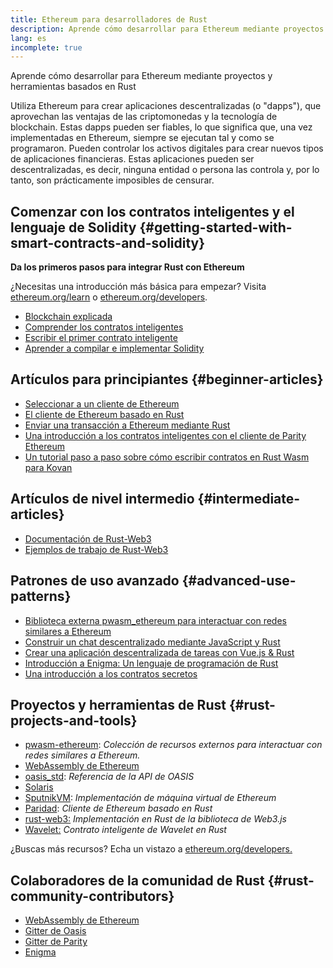 ```yaml
---
title: Ethereum para desarrolladores de Rust
description: Aprende cómo desarrollar para Ethereum mediante proyectos y herramientas basados en Rust
lang: es
incomplete: true
---
```


<div class="featured">Aprende cómo desarrollar para Ethereum mediante proyectos y herramientas basados en Rust</div>

Utiliza Ethereum para crear aplicaciones descentralizadas (o "dapps"), que aprovechan las ventajas de las criptomonedas y la tecnología de blockchain. Estas dapps pueden ser fiables, lo que significa que, una vez implementadas en Ethereum, siempre se ejecutan tal y como se programaron. Pueden controlar los activos digitales para crear nuevos tipos de aplicaciones financieras. Estas aplicaciones pueden ser descentralizadas, es decir, ninguna entidad o persona las controla y, por lo tanto, son prácticamente imposibles de censurar.

## Comenzar con los contratos inteligentes y el lenguaje de Solidity {#getting-started-with-smart-contracts-and-solidity}

**Da los primeros pasos para integrar Rust con Ethereum**

¿Necesitas una introducción más básica para empezar? Visita [ethereum.org/learn](/learn/) o [ethereum.org/developers](/developers/).

- [Blockchain explicada](https://kauri.io/article/d55684513211466da7f8cc03987607d5/blockchain-explained)
- [Comprender los contratos inteligentes](https://kauri.io/article/e4f66c6079e74a4a9b532148d3158188/ethereum-101-part-5-the-smart-contract)
- [Escribir el primer contrato inteligente](https://kauri.io/article/124b7db1d0cf4f47b414f8b13c9d66e2/remix-ide-your-first-smart-contract)
- [Aprender a compilar e implementar Solidity](https://kauri.io/article/973c5f54c4434bb1b0160cff8c695369/understanding-smart-contract-compilation-and-deployment)

## Artículos para principiantes {#beginner-articles}

- [Seleccionar a un cliente de Ethereum](https://www.trufflesuite.com/docs/truffle/reference/choosing-an-ethereum-client)
- [El cliente de Ethereum basado en Rust](https://wiki.parity.io/Setup)
- [Enviar una transacción a Ethereum mediante Rust](https://kauri.io/#collections/A%20Hackathon%20Survival%20Guide/sending-ethereum-transactions-with-rust/)
- [Una introducción a los contratos inteligentes con el cliente de Parity Ethereum](https://wiki.parity.io/Smart-Contracts)
- [Un tutorial paso a paso sobre cómo escribir contratos en Rust Wasm para Kovan](https://github.com/paritytech/pwasm-tutorial)

## Artículos de nivel intermedio {#intermediate-articles}

- [Documentación de Rust-Web3](https://tomusdrw.github.io/rust-web3/web3/index.html)
- [Ejemplos de trabajo de Rust-Web3](https://github.com/tomusdrw/rust-web3/blob/master/examples)

## Patrones de uso avanzado {#advanced-use-patterns}

- [Biblioteca externa pwasm_ethereum para interactuar con redes similares a Ethereum](https://github.com/openethereum/pwasm-ethereum)
- [Construir un chat descentralizado mediante JavaScript y Rust](https://medium.com/perlin-network/build-a-decentralized-chat-using-javascript-rust-webassembly-c775f8484b52)
- [Crear una aplicación descentralizada de tareas con Vue.js & Rust](https://medium.com/@jjmace01/build-a-decentralized-todo-app-using-vue-js-rust-webassembly-5381a1895beb)
- [Introducción a Enigma: Un lenguaje de programación de Rust](https://blog.enigma.co/getting-started-with-discovery-the-rust-programming-language-4d1e0b06de15)
- [Una introducción a los contratos secretos](https://blog.enigma.co/getting-started-with-enigma-an-intro-to-secret-contracts-cdba4fe501c2)

## Proyectos y herramientas de Rust {#rust-projects-and-tools}

- [pwasm-ethereum](https://github.com/paritytech/pwasm-ethereum): _Colección de recursos externos para interactuar con redes similares a Ethereum._
- [WebAssembly de Ethereum](https://ewasm.readthedocs.io/en/mkdocs/)
- [oasis_std](https://docs.rs/oasis-std/0.2.7/oasis_std/): _Referencia de la API de OASIS_
- [Solaris](https://github.com/paritytech/sol-rs)
- [SputnikVM](https://github.com/sorpaas/rust-evm): _Implementación de máquina virtual de Ethereum_
- [Paridad](https://github.com/paritytech/parity-ethereum): _Cliente de Ethereum basado en Rust_
- [rust-web3:](https://github.com/tomusdrw/rust-web3) _Implementación en Rust de la biblioteca de Web3.js_
- [Wavelet:](https://wavelet.perlin.net/docs/smart-contracts) _Contrato inteligente de Wavelet en Rust_

¿Buscas más recursos? Echa un vistazo a [ethereum.org/developers.](/developers/)

## Colaboradores de la comunidad de Rust {#rust-community-contributors}

- [WebAssembly de Ethereum](https://gitter.im/ewasm/Lobby)
- [Gitter de Oasis](https://gitter.im/Oasis-official/Lobby)
- [Gitter de Parity](https://gitter.im/paritytech/parity)
- [Enigma](https://discord.gg/SJK32GY)
